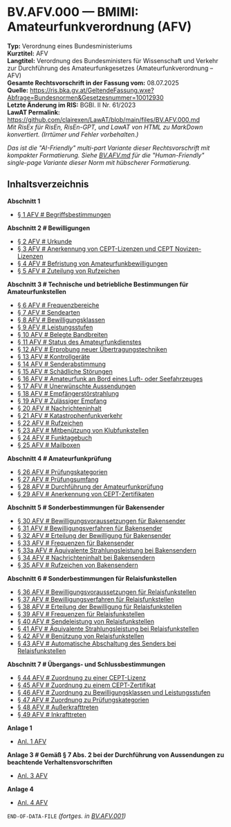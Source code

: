 # BV.AFV.000 — BMIMI: Amateurfunkverordnung (AFV)
**Typ:** Verordnung eines Bundesministeriums  
**Kurztitel:** AFV  
**Langtitel:** Verordnung des Bundesministers für Wissenschaft und Verkehr zur Durchführung des Amateurfunkgesetzes (Amateurfunkverordnung – AFV)  
**Gesamte Rechtsvorschrift in der Fassung vom:** 08.07.2025  
**Quelle:** https://ris.bka.gv.at/GeltendeFassung.wxe?Abfrage=Bundesnormen&Gesetzesnummer=10012930  
**Letzte Änderung im RIS:** BGBl. II Nr. 61/2023  
**LawAT Permalink:** https://github.com/clairexen/LawAT/blob/main/files/BV.AFV.000.md  
*Mit RisEx für RisEn, RisEn-GPT, und LawAT von HTML zu MarkDown konvertiert. (Irrtümer und Fehler vorbehalten.)*

*Das ist die "AI-Friendly" multi-part Variante dieser Rechtsvorschrift mit kompakter Formatierung. Siehe [BV.AFV.md](BV.AFV.md) für die "Human-Friendly" single-page Variante dieser Norm mit hübscherer Formatierung.*

## Inhaltsverzeichnis

**Abschnitt 1**  
* [§ 1 AFV # Begriffsbestimmungen](BV.AFV.001.md#-1-afv--begriffsbestimmungen)

**Abschnitt 2 # Bewilligungen**  
* [§ 2 AFV # Urkunde](BV.AFV.001.md#-2-afv--urkunde)  
* [§ 3 AFV # Anerkennung von CEPT-Lizenzen und CEPT Novizen-Lizenzen](BV.AFV.001.md#-3-afv--anerkennung-von-cept-lizenzen-und-cept-novizen-lizenzen)  
* [§ 4 AFV # Befristung von Amateurfunkbewilligungen](BV.AFV.001.md#-4-afv--befristung-von-amateurfunkbewilligungen)  
* [§ 5 AFV # Zuteilung von Rufzeichen](BV.AFV.001.md#-5-afv--zuteilung-von-rufzeichen)

**Abschnitt 3 # Technische und betriebliche Bestimmungen für Amateurfunkstellen**  
* [§ 6 AFV # Frequenzbereiche](BV.AFV.001.md#-6-afv--frequenzbereiche)  
* [§ 7 AFV # Sendearten](BV.AFV.001.md#-7-afv--sendearten)  
* [§ 8 AFV # Bewilligungsklassen](BV.AFV.001.md#-8-afv--bewilligungsklassen)  
* [§ 9 AFV # Leistungsstufen](BV.AFV.001.md#-9-afv--leistungsstufen)  
* [§ 10 AFV # Belegte Bandbreiten](BV.AFV.001.md#-10-afv--belegte-bandbreiten)  
* [§ 11 AFV # Status des Amateurfunkdienstes](BV.AFV.001.md#-11-afv--status-des-amateurfunkdienstes)  
* [§ 12 AFV # Erprobung neuer Übertragungstechniken](BV.AFV.001.md#-12-afv--erprobung-neuer-übertragungstechniken)  
* [§ 13 AFV # Kontrollgeräte](BV.AFV.001.md#-13-afv--kontrollgeräte)  
* [§ 14 AFV # Senderabstimmung](BV.AFV.001.md#-14-afv--senderabstimmung)  
* [§ 15 AFV # Schädliche Störungen](BV.AFV.001.md#-15-afv--schädliche-störungen)  
* [§ 16 AFV # Amateurfunk an Bord eines Luft- oder Seefahrzeuges](BV.AFV.001.md#-16-afv--amateurfunk-an-bord-eines-luft--oder-seefahrzeuges)  
* [§ 17 AFV # Unerwünschte Aussendungen](BV.AFV.001.md#-17-afv--unerwünschte-aussendungen)  
* [§ 18 AFV # Empfängerstörstrahlung](BV.AFV.001.md#-18-afv--empfängerstörstrahlung)  
* [§ 19 AFV # Zulässiger Empfang](BV.AFV.001.md#-19-afv--zulässiger-empfang)  
* [§ 20 AFV # Nachrichteninhalt](BV.AFV.001.md#-20-afv--nachrichteninhalt)  
* [§ 21 AFV # Katastrophenfunkverkehr](BV.AFV.001.md#-21-afv--katastrophenfunkverkehr)  
* [§ 22 AFV # Rufzeichen](BV.AFV.001.md#-22-afv--rufzeichen)  
* [§ 23 AFV # Mitbenützung von Klubfunkstellen](BV.AFV.001.md#-23-afv--mitbenützung-von-klubfunkstellen)  
* [§ 24 AFV # Funktagebuch](BV.AFV.001.md#-24-afv--funktagebuch)  
* [§ 25 AFV # Mailboxen](BV.AFV.001.md#-25-afv--mailboxen)

**Abschnitt 4 # Amateurfunkprüfung**  
* [§ 26 AFV # Prüfungskategorien](BV.AFV.002.md#-26-afv--prüfungskategorien)  
* [§ 27 AFV # Prüfungsumfang](BV.AFV.002.md#-27-afv--prüfungsumfang)  
* [§ 28 AFV # Durchführung der Amateurfunkprüfung](BV.AFV.002.md#-28-afv--durchführung-der-amateurfunkprüfung)  
* [§ 29 AFV # Anerkennung von CEPT-Zertifikaten](BV.AFV.002.md#-29-afv--anerkennung-von-cept-zertifikaten)

**Abschnitt 5 # Sonderbestimmungen für Bakensender**  
* [§ 30 AFV # Bewilligungsvoraussetzungen für Bakensender](BV.AFV.002.md#-30-afv--bewilligungsvoraussetzungen-für-bakensender)  
* [§ 31 AFV # Bewilligungsverfahren für Bakensender](BV.AFV.002.md#-31-afv--bewilligungsverfahren-für-bakensender)  
* [§ 32 AFV # Erteilung der Bewilligung für Bakensender](BV.AFV.002.md#-32-afv--erteilung-der-bewilligung-für-bakensender)  
* [§ 33 AFV # Frequenzen für Bakensender](BV.AFV.002.md#-33-afv--frequenzen-für-bakensender)  
* [§ 33a AFV # Äquivalente Strahlungsleistung bei Bakensendern](BV.AFV.002.md#-33a-afv--äquivalente-strahlungsleistung-bei-bakensendern)  
* [§ 34 AFV # Nachrichteninhalt bei Bakensendern](BV.AFV.002.md#-34-afv--nachrichteninhalt-bei-bakensendern)  
* [§ 35 AFV # Rufzeichen von Bakensendern](BV.AFV.002.md#-35-afv--rufzeichen-von-bakensendern)

**Abschnitt 6 # Sonderbestimmungen für Relaisfunkstellen**  
* [§ 36 AFV # Bewilligungsvoraussetzungen für Relaisfunkstellen](BV.AFV.002.md#-36-afv--bewilligungsvoraussetzungen-für-relaisfunkstellen)  
* [§ 37 AFV # Bewilligungsverfahren für Relaisfunkstellen](BV.AFV.002.md#-37-afv--bewilligungsverfahren-für-relaisfunkstellen)  
* [§ 38 AFV # Erteilung der Bewilligung für Relaisfunkstellen](BV.AFV.002.md#-38-afv--erteilung-der-bewilligung-für-relaisfunkstellen)  
* [§ 39 AFV # Frequenzen für Relaisfunkstellen](BV.AFV.002.md#-39-afv--frequenzen-für-relaisfunkstellen)  
* [§ 40 AFV # Sendeleistung von Relaisfunkstellen](BV.AFV.002.md#-40-afv--sendeleistung-von-relaisfunkstellen)  
* [§ 41 AFV # Äquivalente Strahlungsleistung bei Relaisfunkstellen](BV.AFV.002.md#-41-afv--äquivalente-strahlungsleistung-bei-relaisfunkstellen)  
* [§ 42 AFV # Benützung von Relaisfunkstellen](BV.AFV.002.md#-42-afv--benützung-von-relaisfunkstellen)  
* [§ 43 AFV # Automatische Abschaltung des Senders bei Relaisfunkstellen](BV.AFV.002.md#-43-afv--automatische-abschaltung-des-senders-bei-relaisfunkstellen)

**Abschnitt 7 # Übergangs- und Schlussbestimmungen**  
* [§ 44 AFV # Zuordnung zu einer CEPT-Lizenz](BV.AFV.002.md#-44-afv--zuordnung-zu-einer-cept-lizenz)  
* [§ 45 AFV # Zuordnung zu einem CEPT-Zertifikat](BV.AFV.002.md#-45-afv--zuordnung-zu-einem-cept-zertifikat)  
* [§ 46 AFV # Zuordnung zu Bewilligungsklassen und Leistungsstufen](BV.AFV.002.md#-46-afv--zuordnung-zu-bewilligungsklassen-und-leistungsstufen)  
* [§ 47 AFV # Zuordnung zu Prüfungskategorien](BV.AFV.002.md#-47-afv--zuordnung-zu-prüfungskategorien)  
* [§ 48 AFV # Außerkrafttreten](BV.AFV.002.md#-48-afv--außerkrafttreten)  
* [§ 49 AFV # Inkrafttreten](BV.AFV.002.md#-49-afv--inkrafttreten)

**Anlage 1**  
* [Anl. 1 AFV](BV.AFV.002.md#anl-1-afv)

**Anlage 3 # Gemäß § 7 Abs. 2 bei der Durchführung von Aussendungen zu beachtende Verhaltensvorschriften**  
* [Anl. 3 AFV](BV.AFV.002.md#anl-3-afv)

**Anlage 4**  
* [Anl. 4 AFV](BV.AFV.002.md#anl-4-afv)

`END-OF-DATA-FILE` *(fortges. in [BV.AFV.001](BV.AFV.001.md))*
